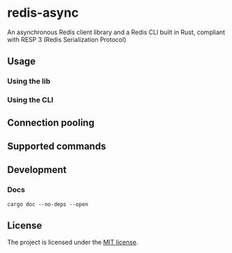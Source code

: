 # redis-async

An asynchronous Redis client library and a Redis CLI built in Rust, compliant with RESP 3 (Redis Serialization Protocol)

## Usage

### Using the lib

### Using the CLI

## Connection pooling

## Supported commands

## Development

### Docs

```shell
cargo doc --no-deps --open
```

## License

The project is licensed under the [MIT license](./LICENSE).

